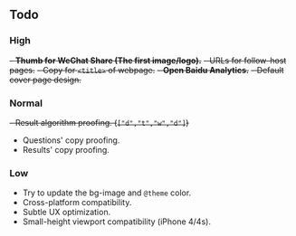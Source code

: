 ## Todo

### High
<del>- **Thumb for WeChat Share (The first image/logo).**</del>
<del>- URLs for follow-host pages.</del>
<del>- Copy for `<title>` of webpage.</del>
<del>- **Open Baidu Analytics.**</del>
<del>- Default cover page design.</del>

### Normal
<del>- Result algorithm proofing. (`["d","t","w","d"]`)</del>

- Questions' copy proofing.
- Results' copy proofing.

### Low
- Try to update the bg-image and `@theme` color.
- Cross-platform compatibility.
- Subtle UX optimization. 
- Small-height viewport compatibility (iPhone 4/4s).
